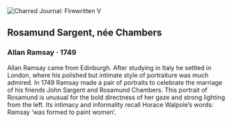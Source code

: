 <div class="artwork-of-the-day">
  <div class="container">
    <div class="img-wrapper">
      <img
        src="https://uploads2.wikiart.org/00154/images/allan-ramsay/image1.jpeg!Large.jpeg"
        alt="Charred Journal: Firewritten V" />
    </div>
    <div class="artwork-detail">
      <div class="artwork-origin"> 
        <h2 class="artwork-name">Rosamund Sargent, née Chambers</h2>
        <h3 class="artist">
          Allan Ramsay
                    ·  1749
        </h3>
      </div>
      <p class="description">
        <span class="artwork-description-text ng-binding" ng-bind-html="viewModel.ArtworkOfTheDay.Description | unsafe">Allan Ramsay came from Edinburgh. After studying in Italy he settled in London, where his polished but intimate style of portraiture was much admired. In 1749 Ramsay made a pair of portraits to celebrate the marriage of his friends John Sargent and Rosamund Chambers. This portrait of Rosamund is unusual for the bold directness of her gaze and strong lighting from the left. Its intimacy and informality recall Horace Walpole’s words: Ramsay ‘was formed to paint women’.</span>
                        <div class="text-shadow-container" ng-show="showShadow" style=""></div>
      </p>
    </div>
  </div>

</div>
